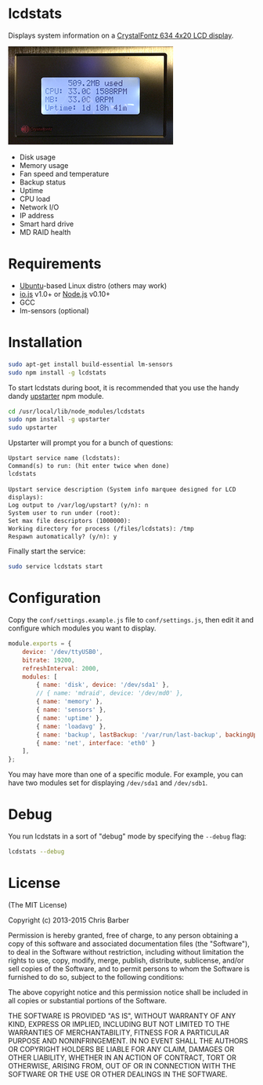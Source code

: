 # lcdstats

Displays system information on a [CrystalFontz 634 4x20 LCD display](https://www.crystalfontz.com/products/select_kit.html).

![lcdstats](https://raw.githubusercontent.com/cb1kenobi/lcdstats/master/lcdstats.png)

* Disk usage
* Memory usage
* Fan speed and temperature
* Backup status
* Uptime
* CPU load
* Network I/O
* IP address
* Smart hard drive
* MD RAID health

# Requirements

* [Ubuntu](http://www.ubuntu.com)-based Linux distro (others may work)
* [io.js](https://iojs.org) v1.0+ or [Node.js](https://nodejs.org/) v0.10+
* GCC
* lm-sensors (optional)

# Installation

```bash
sudo apt-get install build-essential lm-sensors
sudo npm install -g lcdstats
```

To start lcdstats during boot, it is recommended that you use the handy dandy
[upstarter](https://www.npmjs.com/package/upstarter) npm module.

```bash
cd /usr/local/lib/node_modules/lcdstats
sudo npm install -g upstarter
sudo upstarter
```

Upstarter will prompt you for a bunch of questions:

```
Upstart service name (lcdstats):
Command(s) to run: (hit enter twice when done)
lcdstats

Upstart service description (System info marquee designed for LCD displays):
Log output to /var/log/upstart? (y/n): n
System user to run under (root):
Set max file descriptors (1000000):
Working directory for process (/files/lcdstats): /tmp
Respawn automatically? (y/n): y
```

Finally start the service:

``` bash
sudo service lcdstats start
```

# Configuration

Copy the `conf/settings.example.js` file to `conf/settings.js`, then edit it and
configure which modules you want to display.

```javascript
module.exports = {
	device: '/dev/ttyUSB0',
	bitrate: 19200,
	refreshInterval: 2000,
	modules: [
		{ name: 'disk', device: '/dev/sda1' },
        // { name: 'mdraid', device: '/dev/md0' },
		{ name: 'memory' },
		{ name: 'sensors' },
		{ name: 'uptime' },
		{ name: 'loadavg' },
		{ name: 'backup', lastBackup: '/var/run/last-backup', backingUp: '/tmp/backing-up' },
		{ name: 'net', interface: 'eth0' }
	],
};
```

You may have more than one of a specific module. For example, you can have two
modules set for displaying `/dev/sda1` and `/dev/sdb1`.

# Debug

You run lcdstats in a sort of "debug" mode by specifying the `--debug` flag:

```bash
lcdstats --debug
```

# License

(The MIT License)

Copyright (c) 2013-2015 Chris Barber

Permission is hereby granted, free of charge, to any person obtaining a copy
of this software and associated documentation files (the "Software"), to deal
in the Software without restriction, including without limitation the rights
to use, copy, modify, merge, publish, distribute, sublicense, and/or sell
copies of the Software, and to permit persons to whom the Software is
furnished to do so, subject to the following conditions:

The above copyright notice and this permission notice shall be included in
all copies or substantial portions of the Software.

THE SOFTWARE IS PROVIDED "AS IS", WITHOUT WARRANTY OF ANY KIND, EXPRESS OR
IMPLIED, INCLUDING BUT NOT LIMITED TO THE WARRANTIES OF MERCHANTABILITY,
FITNESS FOR A PARTICULAR PURPOSE AND NONINFRINGEMENT. IN NO EVENT SHALL THE
AUTHORS OR COPYRIGHT HOLDERS BE LIABLE FOR ANY CLAIM, DAMAGES OR OTHER
LIABILITY, WHETHER IN AN ACTION OF CONTRACT, TORT OR OTHERWISE, ARISING FROM,
OUT OF OR IN CONNECTION WITH THE SOFTWARE OR THE USE OR OTHER DEALINGS IN
THE SOFTWARE.
